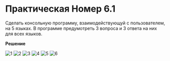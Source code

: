 Практическая Номер 6.1
=====================
Сделать консольную программу, взаимодействующуй с пользователем, на 5 языках. 
В программе предумотреть 3 вопроса и 3 ответа на них для всех языков.

**Решение**

![1](https://user-images.githubusercontent.com/115313324/232568039-2fb3326c-4cf2-405d-b3e2-cee7051e22cf.jpg)
![2](https://user-images.githubusercontent.com/115313324/232568045-1ea69ed5-a816-4764-a0a3-a0c279201ea3.jpg)
![3](https://user-images.githubusercontent.com/115313324/232568047-bd5ffbfe-cb49-4194-855a-9bc4c6a48a4b.jpg)
![4](https://user-images.githubusercontent.com/115313324/232568053-0c73d766-6fec-4ab3-81cb-33ca22ab98ee.jpg)
![5](https://user-images.githubusercontent.com/115313324/232568059-f844356b-8616-4954-8b48-99cd957b5403.jpg)
![6](https://user-images.githubusercontent.com/115313324/232568063-045b50d5-70b2-43d6-837d-935bb28f2c48.jpg)
